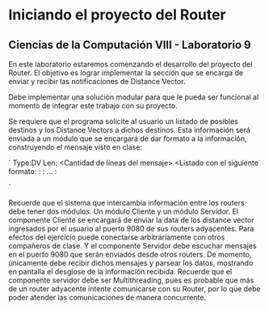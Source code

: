 Iniciando el proyecto del Router
================================

Ciencias de la Computación VIII - Laboratorio 9
-----------------------------------------------

En este laboratorio estaremos comenzando el desarrollo del proyecto del Router. El objetivo es lograr implementar la sección que se encarga de enviar y recibir las notificaciones de Distance Vector. 

Debe implementar una solución modular para que le pueda ser funcional al momento de integrar este trabajo con su proyecto. 

Se requiere que el programa solicite al usuario un listado de posibles destinos y los Distance Vectors a dichos destinos. Esta información será enviada a un módulo que se encargará de dar formato a la información, construyendo el mensaje visto en clase:

`
Type:DV
Len: <Cantidad de líneas del mensaje>
<Listado con el siguiente formato:
<Destino>:<Costo de la ruta>
<Destino>:<Costo de la ruta>
…
<Destino n>:<Costo de la ruta al destino n>
>
`

Recuerde que el sistema que intercambia información entre los routers debe tener dos módulos. Un módulo Cliente y un módulo Servidor. 
El componente Cliente se encargará de enviar la data de los distance vector ingresados por el usuario al puerto 9080 de sus routers adyacentes. 
Para efectos del ejercicio puede conectarse arbitrariamente con otros compañeros de clase. 
Y el componente Servidor debe escuchar mensajes en el puerto 9080 que serán enviados desde otros routers. 
De momento, únicamente debe recibir dichos mensajes y parsear los datos, mostrando en pantalla el desglose de la información recibida. 
Recuerde que el componente servidor debe ser Multithreading, pues es probable que más de un router adyacente intente comunicarse con su Router, por lo que debe poder atender las comunicaciones de manera concurrente.
